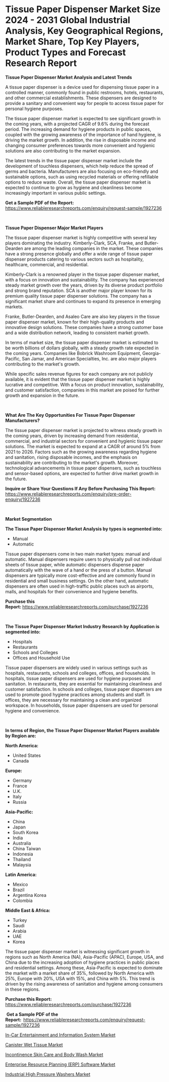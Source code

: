 <p><h1>Tissue Paper Dispenser Market Size 2024 - 2031 Global Industrial Analysis, Key Geographical Regions, Market Share, Top Key Players, Product Types and Forecast Research Report</h1></p><p><strong>Tissue Paper Dispenser Market Analysis and Latest Trends</strong></p>
<p><p>A tissue paper dispenser is a device used for dispensing tissue paper in a controlled manner, commonly found in public restrooms, hotels, restaurants, and other commercial establishments. These dispensers are designed to provide a sanitary and convenient way for people to access tissue paper for personal hygiene purposes.</p><p>The tissue paper dispenser market is expected to see significant growth in the coming years, with a projected CAGR of 9.6% during the forecast period. The increasing demand for hygiene products in public spaces, coupled with the growing awareness of the importance of hand hygiene, is driving the market growth. In addition, the rise in disposable income and changing consumer preferences towards more convenient and hygienic solutions are also contributing to the market expansion.</p><p>The latest trends in the tissue paper dispenser market include the development of touchless dispensers, which help reduce the spread of germs and bacteria. Manufacturers are also focusing on eco-friendly and sustainable options, such as using recycled materials or offering refillable options to reduce waste. Overall, the tissue paper dispenser market is expected to continue to grow as hygiene and cleanliness become increasingly important in various public settings.</p></p>
<p><strong>Get a Sample PDF of the Report:&nbsp;</strong> <a href="https://www.reliableresearchreports.com/enquiry/request-sample/1927236">https://www.reliableresearchreports.com/enquiry/request-sample/1927236</a></p>
<p>&nbsp;</p>
<p><strong>Tissue Paper Dispenser Major Market Players</strong></p>
<p><p>The tissue paper dispenser market is highly competitive with several key players dominating the industry. Kimberly-Clark, SCA, Franke, and Butler-Dearden are among the leading companies in the market. These companies have a strong presence globally and offer a wide range of tissue paper dispenser products catering to various sectors such as hospitality, healthcare, commercial, and residential.</p><p>Kimberly-Clark is a renowned player in the tissue paper dispenser market, with a focus on innovation and sustainability. The company has experienced steady market growth over the years, driven by its diverse product portfolio and strong brand reputation. SCA is another major player known for its premium quality tissue paper dispenser solutions. The company has a significant market share and continues to expand its presence in emerging markets.</p><p>Franke, Butler-Dearden, and Asaleo Care are also key players in the tissue paper dispenser market, known for their high-quality products and innovative design solutions. These companies have a strong customer base and a wide distribution network, leading to consistent market growth.</p><p>In terms of market size, the tissue paper dispenser market is estimated to be worth billions of dollars globally, with a steady growth rate expected in the coming years. Companies like Bobrick Washroom Equipment, Georgia-Pacific, San Jamar, and American Specialties, Inc. are also major players contributing to the market's growth.</p><p>While specific sales revenue figures for each company are not publicly available, it is evident that the tissue paper dispenser market is highly lucrative and competitive. With a focus on product innovation, sustainability, and customer satisfaction, companies in this market are poised for further growth and expansion in the future.</p></p>
<p>&nbsp;</p>
<p><strong>What Are The Key Opportunities For Tissue Paper Dispenser Manufacturers?</strong></p>
<p><p>The tissue paper dispenser market is projected to witness steady growth in the coming years, driven by increasing demand from residential, commercial, and industrial sectors for convenient and hygienic tissue paper solutions. The market is expected to expand at a CAGR of around 5% from 2021 to 2026. Factors such as the growing awareness regarding hygiene and sanitation, rising disposable incomes, and the emphasis on sustainability are contributing to the market's growth. Moreover, technological advancements in tissue paper dispensers, such as touchless and sensor-based options, are expected to further drive market growth in the future.</p></p>
<p><strong>Inquire or Share Your Questions If Any Before Purchasing This Report:</strong> <a href="https://www.reliableresearchreports.com/enquiry/pre-order-enquiry/1927236">https://www.reliableresearchreports.com/enquiry/pre-order-enquiry/1927236</a></p>
<p>&nbsp;</p>
<p><strong>Market Segmentation</strong></p>
<p><strong>The Tissue Paper Dispenser Market Analysis by types is segmented into:</strong></p>
<p><ul><li>Manual</li><li>Automatic</li></ul></p>
<p><p>Tissue paper dispensers come in two main market types: manual and automatic. Manual dispensers require users to physically pull out individual sheets of tissue paper, while automatic dispensers dispense paper automatically with the wave of a hand or the press of a button. Manual dispensers are typically more cost-effective and are commonly found in residential and small business settings. On the other hand, automatic dispensers are often used in high-traffic public places such as airports, malls, and hospitals for their convenience and hygiene benefits.</p></p>
<p><strong>Purchase this Report:&nbsp;</strong><a href="https://www.reliableresearchreports.com/purchase/1927236">https://www.reliableresearchreports.com/purchase/1927236</a></p>
<p>&nbsp;</p>
<p><strong>The Tissue Paper Dispenser Market Industry Research by Application is segmented into:</strong></p>
<p><ul><li>Hospitals</li><li>Restaurants</li><li>Schools and Colleges</li><li>Offices and Household Use</li></ul></p>
<p><p>Tissue paper dispensers are widely used in various settings such as hospitals, restaurants, schools and colleges, offices, and households. In hospitals, tissue paper dispensers are used for hygiene purposes and sanitation. In restaurants, they are essential for maintaining cleanliness and customer satisfaction. In schools and colleges, tissue paper dispensers are used to promote good hygiene practices among students and staff. In offices, they are necessary for maintaining a clean and organized workspace. In households, tissue paper dispensers are used for personal hygiene and convenience.</p></p>
<p>&nbsp;</p>
<p><strong>In terms of Region, the Tissue Paper Dispenser Market Players available by Region are:</strong></p>
<p>
    <p> <strong> North America: </strong>
        <ul>
            <li>United States</li>
            <li>Canada</li>
        </ul>
        </p> 
    <p> <strong> Europe: </strong>
        <ul>
            <li>Germany</li>
            <li>France</li>
            <li>U.K.</li>
            <li>Italy</li>
            <li>Russia</li>
        </ul>
        </p> 
    <p> <strong> Asia-Pacific: </strong>
        <ul>
            <li>China</li>
            <li>Japan</li>
            <li>South Korea</li>
            <li>India</li>
            <li>Australia</li>
            <li>China Taiwan</li>
            <li>Indonesia</li>
            <li>Thailand</li>
            <li>Malaysia</li>
        </ul>
        </p> 
    <p> <strong> Latin America: </strong>
        <ul>
            <li>Mexico</li>
            <li>Brazil</li>
            <li>Argentina Korea</li>
            <li>Colombia</li>
        </ul>
        </p> 
    <p> <strong> Middle East & Africa: </strong>
        <ul>
            <li>Turkey</li>
            <li>Saudi</li>
            <li>Arabia</li>
            <li>UAE</li>
            <li>Korea</li>
        </ul>
    </p>
    </p>
<p><p>The tissue paper dispenser market is witnessing significant growth in regions such as North America (NA), Asia-Pacific (APAC), Europe, USA, and China due to the increasing adoption of hygiene practices in public places and residential settings. Among these, Asia-Pacific is expected to dominate the market with a market share of 35%, followed by North America with 25%, Europe with 20%, USA with 15%, and China with 5%. This trend is driven by the rising awareness of sanitation and hygiene among consumers in these regions.</p></p>
<p><strong>Purchase this Report: </strong><a href="https://www.reliableresearchreports.com/purchase/1927236">https://www.reliableresearchreports.com/purchase/1927236</a></p>
<p>&nbsp;<strong>Get a Sample PDF of the Report:&nbsp;&nbsp;</strong><a href="https://www.reliableresearchreports.com/enquiry/request-sample/1927236">https://www.reliableresearchreports.com/enquiry/request-sample/1927236</a></p>
<p><strong></strong></p>
<p><p><a href="https://boundless-drawbridge-702.notion.site/In-Car-Entertainment-and-Information-System-Market-Share-Market-New-Trends-Analysis-Report-By-Type-5faae37c03264f47af1c21e1387e3b70">In-Car Entertainment and Information System Market</a></p><p><a href="https://github.com/brentleyjimmiealvaradoz4l1rea/Market-Research-Report-List-1/blob/main/canister-wet-tissue-market.md">Canister Wet Tissue Market</a></p><p><a href="https://natural-crush-b99.notion.site/Incontinence-Skin-Care-and-Body-Wash-Market-Research-Report-Unlocks-Analysis-on-the-Market-Financial-1f7ef81cb1df4b6b90414ad291c2ebd7">Incontinence Skin Care and Body Wash Market</a></p><p><a href="https://github.com/eeaveuhhh/Market-Research-Report-List-1/blob/main/enterprise-resource-planning-erp-software-market.md">Enterprise Resource Planning (ERP) Software Market</a></p><p><a href="https://view.publitas.com/reportprime-1/industrial-high-pressure-washers-market-provides-a-comprehensive-analysis-including-a-macro-overview-of-the-market-as-well-as-micro-details-such-as-market-size-and-competitive-landscape/">Industrial High Pressure Washers Market</a></p></p>